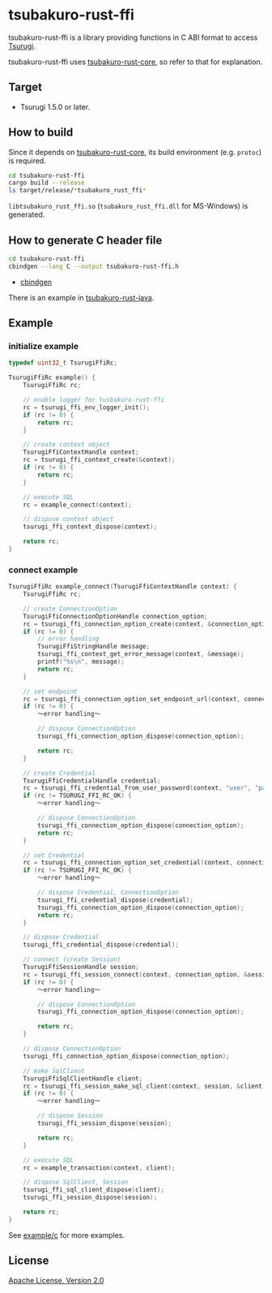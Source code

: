 # tsubakuro-rust-ffi

tsubakuro-rust-ffi is a library providing functions in C ABI format to access [Tsurugi](https://github.com/project-tsurugi/tsurugidb).

tsubakuro-rust-ffi uses [tsubakuro-rust-core](../tsubakuro-rust-core), so refer to that for explanation.

## Target

- Tsurugi 1.5.0 or later.

## How to build

Since it depends on [tsubakuro-rust-core](../tsubakuro-rust-core), its build environment (e.g. `protoc`) is required.

```bash
cd tsubakuro-rust-ffi
cargo build --release
ls target/release/*tsubakuro_rust_ffi*
```

`libtsubakuro_rust_ffi.so` (`tsubakuro_rust_ffi.dll` for MS-Windows) is generated.

## How to generate C header file

```bash
cd tsubakuro-rust-ffi
cbindgen --lang C --output tsubakuro-rust-ffi.h
```

- [cbindgen](https://github.com/mozilla/cbindgen)

There is an example in [tsubakuro-rust-java](../tsubakuro-rust-java).

## Example

### initialize example

```c
typedef uint32_t TsurugiFfiRc;

TsurugiFfiRc example() {
    TsurugiFfiRc rc;

    // enable logger for tusbakuro-rust-ffi
    rc = tsurugi_ffi_env_logger_init();
    if (rc != 0) {
        return rc;
    }

    // create context object
    TsurugiFfiContextHandle context;
    rc = tsurugi_ffi_context_create(&context);
    if (rc != 0) {
        return rc;
    }

    // execute SQL
    rc = example_connect(context);

    // dispose context object
    tsurugi_ffi_context_dispose(context);

    return rc;    
}
```

### connect example

```c
TsurugiFfiRc example_connect(TsurugiFfiContextHandle context) {
    TsurugiFfiRc rc;

    // create ConnectionOption
    TsurugiFfiConnectionOptionHandle connection_option;
    rc = tsurugi_ffi_connection_option_create(context, &connection_option);
    if (rc != 0) {
        // error handling
        TsurugiFfiStringHandle message;
        tsurugi_ffi_context_get_error_message(context, &message);
        printf("%s\n", message);
        return rc;
    }

    // set endpoint
    rc = tsurugi_ffi_connection_option_set_endpoint_url(context, connection_option, "tcp://localhost:12345");
    if (rc != 0) {
        ～error handling～

        // dispose ConnectionOption
        tsurugi_ffi_connection_option_dispose(connection_option);

        return rc;
    }

    // create Credential
    TsurugiFfiCredentialHandle credential;
    rc = tsurugi_ffi_credential_from_user_password(context, "user", "password", &credential);
    if (rc != TSURUGI_FFI_RC_OK) {
        ～error handling～

        // dispose ConnectionOption
        tsurugi_ffi_connection_option_dispose(connection_option);
        return rc;
    }

    // set Credential
    rc = tsurugi_ffi_connection_option_set_credential(context, connection_option, credential);
    if (rc != TSURUGI_FFI_RC_OK) {
        ～error handling～

        // dispose Credential, ConnectionOption
        tsurugi_ffi_credential_dispose(credential);
        tsurugi_ffi_connection_option_dispose(connection_option);
        return rc;
    }

    // dispose Credential
    tsurugi_ffi_credential_dispose(credential);

    // connect (create Session)
    TsurugiFfiSessionHandle session;
    rc = tsurugi_ffi_session_connect(context, connection_option, &session);
    if (rc != 0) {
        ～error handling～

        // dispose ConnectionOption
        tsurugi_ffi_connection_option_dispose(connection_option);

        return rc;
    }

    // dispose ConnectionOption
    tsurugi_ffi_connection_option_dispose(connection_option);

    // make SqlClient
    TsurugiFfiSqlClientHandle client;
    rc = tsurugi_ffi_session_make_sql_client(context, session, &client);
    if (rc != 0) {
        ～error handling～

        // dispose Session
        tsurugi_ffi_session_dispose(session);

        return rc;
    }

    // execute SQL
    rc = example_transaction(context, client);

    // dispose SqlClient, Session
    tsurugi_ffi_sql_client_dispose(client);
    tsurugi_ffi_session_dispose(session);

    return rc;
}
```

See [example/c](example/c/) for more examples.

## License

[Apache License, Version 2.0](http://www.apache.org/licenses/LICENSE-2.0)

